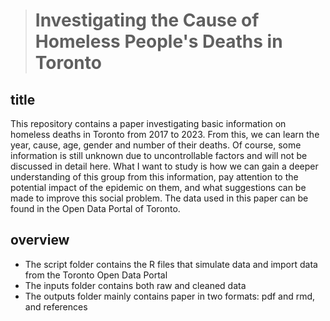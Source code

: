 > # Investigating the Cause of Homeless People's Deaths in Toronto

## title

This repository contains a paper investigating basic information on homeless deaths in Toronto from 2017 to 2023. From this, we can learn the year, cause, age, gender and number of their deaths. Of course, some information is still unknown due to uncontrollable factors and will not be discussed in detail here. What I want to study is how we can gain a deeper understanding of this group from this information, pay attention to the potential impact of the epidemic on them, and what suggestions can be made to improve this social problem. The data used in this paper can be found in the Open Data Portal of Toronto.

## overview

-   The script folder contains the R files that simulate data and import data from the Toronto Open Data Portal
-   The inputs folder contains both raw and cleaned data
-   The outputs folder mainly contains paper in two formats: pdf and rmd, and references
